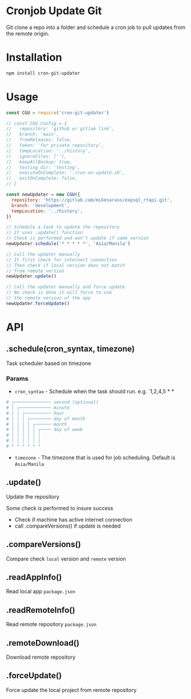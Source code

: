 # Cronjob Update Git

Git clone a repo into a folder and schedule a cron job to pull updates from the remote origin.

# Installation

```bash
npm install cron-git-updater
```

# Usage

```js
const CGU = require('cron-git-updater')

// const CGU_Config = {
//   repository: 'github or gitlab link',
//   branch: 'main',
//   fromReleases: false,
//   token: 'for private repository',
//   tempLocation: '../history',
//   ignoreFiles: [''],
//   keepAllBackup: true,
//   testing_dir: 'testing',
//   executeOnComplete: './run-on-update.sh',
//   exitOnComplete: false,
// }

const newUpdater = new CGU({
  repository: 'https://gitlab.com/mikesaraus/expsql_rtapi.git',
  branch: 'development',
  tempLocation: '../history',
})

// Schedule a task to update the repository
// It uses .update() function
// Check is performed and won't update if same version
newUpdater.schedule('* * * * *', 'Asia/Manila')

// Call the updater manually
// It first check for internect connection
// Then check if local version does not match
// from remote version
newUpdater.update()

// Call the updater manually and force update
// No check is done it will force to use
// the remote version of the app
newUpdater.forceUpdate()
```

# API

## .schedule(cron_syntax, timezone)

Task scheduler based on timezone

### <b>Params</b>

- `cron_syntax` - Schedule when the task should run. e.g. `1,2,4,5 \* \*

```bash
# ┌────────────── second (optional)
# │ ┌──────────── minute
# │ │ ┌────────── hour
# │ │ │ ┌──────── day of month
# │ │ │ │ ┌────── month
# │ │ │ │ │ ┌──── day of week
# │ │ │ │ │ │
# │ │ │ │ │ │
# * * * * * *
```

- `timezone` - The timezone that is used for job scheduling. Default is `Asia/Manila`

## .update()

Update the repository

Some check is performed to insure success

- Check if machine has active internet connection
- call .compareVersions() if update is needed

## .compareVersions()

Compare check `local` version and `remote` version

## .readAppInfo()

Read local app `package.json`

## .readRemoteInfo()

Read remote repository `package.json`

## .remoteDownload()

Download remote repository

## .forceUpdate()

Force update the local project from remote repository

